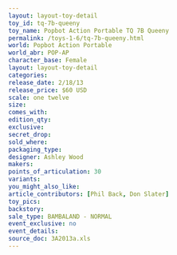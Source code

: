 ```yaml
---
layout: layout-toy-detail 
toy_id: tq-7b-queeny
toy_name: Popbot Action Portable TQ 7B Queeny
permalink: /toys-1-6/tq-7b-queeny.html
world: Popbot Action Portable
world_abr: POP-AP
character_base: Female
layout: layout-toy-detail
categories: 
release_date: 2/18/13
release_price: $60 USD
scale: one twelve
size: 
comes_with: 
edition_qty: 
exclusive: 
secret_drop: 
sold_where: 
packaging_type: 
designer: Ashley Wood
makers: 
points_of_articulation: 30
variants: 
you_might_also_like: 
article_contributors: [Phil Back, Don Slater]
toy_pics: 
backstory: 
sale_type: BAMBALAND - NORMAL
event_exclusive: no
event_details: 
source_doc: 3A2013a.xls
---
```

